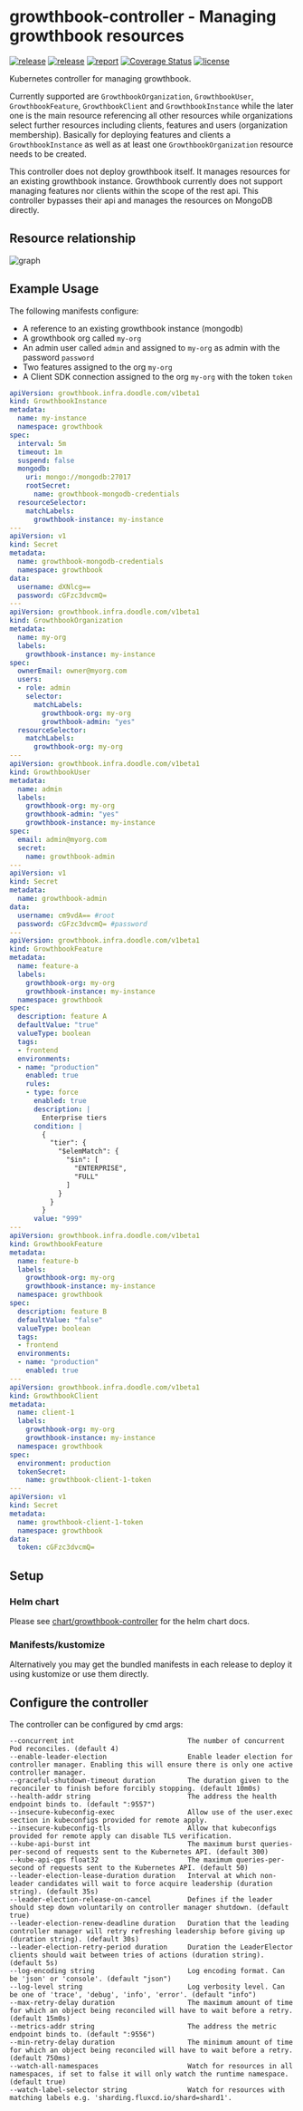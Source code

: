 # growthbook-controller - Managing growthbook resources

[![release](https://img.shields.io/github/release/DoodleScheduling/growthbook-controller/all.svg)](https://github.com/DoodleScheduling/growthbook-controller/releases)
[![release](https://github.com/doodlescheduling/growthbook-controller/actions/workflows/release.yaml/badge.svg)](https://github.com/doodlescheduling/growthbook-controller/actions/workflows/release.yaml)
[![report](https://goreportcard.com/badge/github.com/DoodleScheduling/growthbook-controller)](https://goreportcard.com/report/github.com/DoodleScheduling/growthbook-controller)
[![Coverage Status](https://coveralls.io/repos/github/DoodleScheduling/growthbook-controller/badge.svg?branch=master)](https://coveralls.io/github/DoodleScheduling/growthbook-controller?branch=master)
[![license](https://img.shields.io/github/license/DoodleScheduling/growthbook-controller.svg)](https://github.com/DoodleScheduling/growthbook-controller/blob/master/LICENSE)

Kubernetes controller for managing growthbook.

Currently supported are `GrowthbookOrganization`, `GrowthbookUser`, `GrowthbookFeature`, `GrowthbookClient` and `GrowthbookInstance` while the later one is the main resource
referencing all other resources while organizations select further resources including clients, features and users (organization membership).
Basically for deploying features and clients a `GrowthbookInstance` as well as at least one `GrowthbookOrganization` resource needs to be created.

This controller does not deploy growthbook itself. It manages resources for an existing growthbook instance.
Growthbook currently does not support managing features nor clients within the scope of the rest api. This controller 
bypasses their api and manages the resources on MongoDB directly.

## Resource relationship

![graph](https://github.com/DoodleScheduling/growthbook-controller/blob/master/docs/resource-relationship.jpg?raw=true)

## Example Usage

The following manifests configure:
* A reference to an existing growthbook instance (mongodb)
* A growthbook org called `my-org`
* An admin user called `admin` and assigned to `my-org` as admin with the password `password`
* Two features assigned to the org `my-org`
* A Client SDK connection assigned to the org `my-org` with the token `token`

```yaml
apiVersion: growthbook.infra.doodle.com/v1beta1
kind: GrowthbookInstance
metadata:
  name: my-instance
  namespace: growthbook
spec:
  interval: 5m
  timeout: 1m
  suspend: false
  mongodb:
    uri: mongo://mongodb:27017
    rootSecret:
      name: growthbook-mongodb-credentials
  resourceSelector:
    matchLabels:
      growthbook-instance: my-instance
---
apiVersion: v1
kind: Secret
metadata:
  name: growthbook-mongodb-credentials
  namespace: growthbook
data:
  username: dXNlcg==
  password: cGFzc3dvcmQ=
---
apiVersion: growthbook.infra.doodle.com/v1beta1
kind: GrowthbookOrganization
metadata:
  name: my-org
  labels:
    growthbook-instance: my-instance
spec:
  ownerEmail: owner@myorg.com
  users:
  - role: admin
    selector:
      matchLabels: 
        growthbook-org: my-org
        growthbook-admin: "yes"
  resourceSelector:
    matchLabels: 
      growthbook-org: my-org
---
apiVersion: growthbook.infra.doodle.com/v1beta1
kind: GrowthbookUser
metadata:
  name: admin
  labels:
    growthbook-org: my-org
    growthbook-admin: "yes"
    growthbook-instance: my-instance
spec:
  email: admin@myorg.com
  secret:
    name: growthbook-admin
---
apiVersion: v1
kind: Secret
metadata:
  name: growthbook-admin
data:
  username: cm9vdA== #root
  password: cGFzc3dvcmQ= #password
---
apiVersion: growthbook.infra.doodle.com/v1beta1
kind: GrowthbookFeature
metadata:
  name: feature-a
  labels:
    growthbook-org: my-org
    growthbook-instance: my-instance
  namespace: growthbook
spec:
  description: feature A
  defaultValue: "true"
  valueType: boolean
  tags:
  - frontend
  environments:
  - name: "production"
    enabled: true
    rules:
    - type: force
      enabled: true
      description: |
        Enterprise tiers
      condition: |
        {
          "tier": {
            "$elemMatch": {
              "$in": [
                "ENTERPRISE",
                "FULL"
              ]
            }
          }
        }
      value: "999"
---
apiVersion: growthbook.infra.doodle.com/v1beta1
kind: GrowthbookFeature
metadata:
  name: feature-b
  labels:
    growthbook-org: my-org
    growthbook-instance: my-instance
  namespace: growthbook
spec:
  description: feature B
  defaultValue: "false"
  valueType: boolean
  tags:
  - frontend
  environments:
  - name: "production"
    enabled: true
---
apiVersion: growthbook.infra.doodle.com/v1beta1
kind: GrowthbookClient
metadata:
  name: client-1
  labels:
    growthbook-org: my-org
    growthbook-instance: my-instance
  namespace: growthbook
spec:
  environment: production
  tokenSecret:
    name: growthbook-client-1-token
---
apiVersion: v1
kind: Secret
metadata:
  name: growthbook-client-1-token
  namespace: growthbook
data:
  token: cGFzc3dvcmQ=
```

## Setup

### Helm chart

Please see [chart/growthbook-controller](https://github.com/DoodleScheduling/growthbook-controller) for the helm chart docs.

### Manifests/kustomize

Alternatively you may get the bundled manifests in each release to deploy it using kustomize or use them directly.

## Configure the controller

The controller can be configured by cmd args:
```
--concurrent int                            The number of concurrent Pod reconciles. (default 4)
--enable-leader-election                    Enable leader election for controller manager. Enabling this will ensure there is only one active controller manager.
--graceful-shutdown-timeout duration        The duration given to the reconciler to finish before forcibly stopping. (default 10m0s)
--health-addr string                        The address the health endpoint binds to. (default ":9557")
--insecure-kubeconfig-exec                  Allow use of the user.exec section in kubeconfigs provided for remote apply.
--insecure-kubeconfig-tls                   Allow that kubeconfigs provided for remote apply can disable TLS verification.
--kube-api-burst int                        The maximum burst queries-per-second of requests sent to the Kubernetes API. (default 300)
--kube-api-qps float32                      The maximum queries-per-second of requests sent to the Kubernetes API. (default 50)
--leader-election-lease-duration duration   Interval at which non-leader candidates will wait to force acquire leadership (duration string). (default 35s)
--leader-election-release-on-cancel         Defines if the leader should step down voluntarily on controller manager shutdown. (default true)
--leader-election-renew-deadline duration   Duration that the leading controller manager will retry refreshing leadership before giving up (duration string). (default 30s)
--leader-election-retry-period duration     Duration the LeaderElector clients should wait between tries of actions (duration string). (default 5s)
--log-encoding string                       Log encoding format. Can be 'json' or 'console'. (default "json")
--log-level string                          Log verbosity level. Can be one of 'trace', 'debug', 'info', 'error'. (default "info")
--max-retry-delay duration                  The maximum amount of time for which an object being reconciled will have to wait before a retry. (default 15m0s)
--metrics-addr string                       The address the metric endpoint binds to. (default ":9556")
--min-retry-delay duration                  The minimum amount of time for which an object being reconciled will have to wait before a retry. (default 750ms)
--watch-all-namespaces                      Watch for resources in all namespaces, if set to false it will only watch the runtime namespace. (default true)
--watch-label-selector string               Watch for resources with matching labels e.g. 'sharding.fluxcd.io/shard=shard1'.
```
